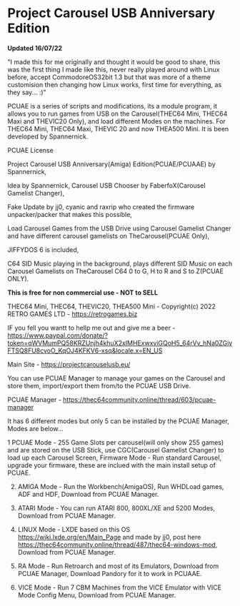# Project Carousel USB Anniversary Edition

**Updated 16/07/22**

"I made this for me originally and thought it would be good to share, this was the first thing I made like this, never really played around with Linux before, accept CommodoreOS32bit 1.3 but that was more of a theme customision then changing how Linux works, first time for everything, as they say... :)"

PCUAE is a series of scripts and modifications, its a module program, it allows you to run games from USB on the Carousel(THEC64 Mini, THEC64 Maxi and THEVIC20 Only), and load different Modes on the machines.
For THEC64 Mini, THEC64 Maxi, THEVIC 20 and now THEA500 Mini. It is been developed by Spannernick.

PCUAE License


Project Carousel USB Anniversary(Amiga) Edition(PCUAE/PCUAAE) by Spannernick, 

Idea by Spannernick, Carousel USB Chooser by FaberfoX(Carousel Gamelist Changer), 

Fake Update by jj0, cyanic and raxrip who created the firmware unpacker/packer that makes this possible, 

Load Carousel Games from the USB Drive using Carousel Gamelist Changer and have different carousel gamelists on TheCarousel(PCUAE Only), 

JIFFYDOS 6 is included, 

C64 SID Music playing in the background, plays different SID Music on each Carousel Gamelists on TheCarousel C64 0 to G, H to R and S to Z(PCUAE ONLY).


**This is free for non commercial use - NOT to SELL**

THEC64 Mini, THEC64, THEVIC20, THEA500 Mini - Copyright(c) 2022 RETRO GAMES LTD - https://retrogames.biz

IF you fell you wantt to hellp me out and give me a beer - https://www.paypal.com/donate/?token=qWVMumPQ58KRZUnjh4khuX2xIMHExwxviGQoH5_64rVv_hNa0ZGivFTSQ8FU8cvoO_KqOJ4KFKV6-xsq&locale.x=EN_US

Main Site - https://projectcarouselusb.eu/

You can use PCUAE Manager to manage your games on the Carousel and store them, import/export them from/to the PCUAE USB Drive.

PCUAE Manager - https://thec64community.online/thread/603/pcuae-manager



It has 6 different modes but only 5 can be installed by the PCUAE Manager, Modes are below...


1 PCUAE Mode - 255 Game Slots per carousel(will only show 255 games) and are stored on the USB Stick, use CGC(Carousel Gamelist Changer) to load up each Carousel Screen, Firmware Mode - Run standard Carousel, upgrade your firmware, these are inclued with the main install setup of PCUAE.

2. AMIGA Mode - Run the Workbench(AmigaOS), Run WHDLoad games, ADF and HDF, Download from PCUAE Manager.


3. ATARI Mode - You can run ATARI 800, 800XL/XE and 5200 Modes, Download from PCUAE Manager.


4. LINUX Mode - LXDE based on this OS https://wiki.lxde.org/en/Main_Page and made by jj0, post here https://thec64community.online/thread/487/thec64-windows-mod, Download from PCUAE Manager.


5. RA Mode - Run Retroarch and most of its Emulators, Download from PCUAE Manager, Download Pandory for it to work in PCUAAE.


6. VICE Mode - Run 7 CBM Machines from the VICE Emulator with VICE Mode Config Menu, Download from PCUAE Manager.
